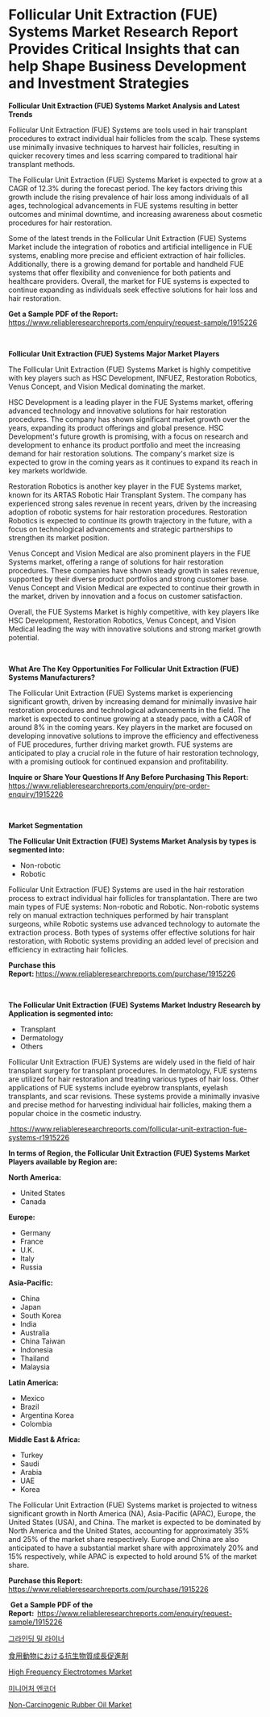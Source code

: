 <p><h1>Follicular Unit Extraction (FUE) Systems Market Research Report Provides Critical Insights that can help Shape Business Development and Investment Strategies</h1></p><p><strong>Follicular Unit Extraction (FUE) Systems Market Analysis and Latest Trends</strong></p>
<p><p>Follicular Unit Extraction (FUE) Systems are tools used in hair transplant procedures to extract individual hair follicles from the scalp. These systems use minimally invasive techniques to harvest hair follicles, resulting in quicker recovery times and less scarring compared to traditional hair transplant methods.</p><p>The Follicular Unit Extraction (FUE) Systems Market is expected to grow at a CAGR of 12.3% during the forecast period. The key factors driving this growth include the rising prevalence of hair loss among individuals of all ages, technological advancements in FUE systems resulting in better outcomes and minimal downtime, and increasing awareness about cosmetic procedures for hair restoration.</p><p>Some of the latest trends in the Follicular Unit Extraction (FUE) Systems Market include the integration of robotics and artificial intelligence in FUE systems, enabling more precise and efficient extraction of hair follicles. Additionally, there is a growing demand for portable and handheld FUE systems that offer flexibility and convenience for both patients and healthcare providers. Overall, the market for FUE systems is expected to continue expanding as individuals seek effective solutions for hair loss and hair restoration.</p></p>
<p><strong>Get a Sample PDF of the Report:&nbsp;</strong> <a href="https://www.reliableresearchreports.com/enquiry/request-sample/1915226">https://www.reliableresearchreports.com/enquiry/request-sample/1915226</a></p>
<p>&nbsp;</p>
<p><strong>Follicular Unit Extraction (FUE) Systems Major Market Players</strong></p>
<p><p>The Follicular Unit Extraction (FUE) Systems Market is highly competitive with key players such as HSC Development, INFUEZ, Restoration Robotics, Venus Concept, and Vision Medical dominating the market. </p><p>HSC Development is a leading player in the FUE Systems market, offering advanced technology and innovative solutions for hair restoration procedures. The company has shown significant market growth over the years, expanding its product offerings and global presence. HSC Development's future growth is promising, with a focus on research and development to enhance its product portfolio and meet the increasing demand for hair restoration solutions. The company's market size is expected to grow in the coming years as it continues to expand its reach in key markets worldwide.</p><p>Restoration Robotics is another key player in the FUE Systems market, known for its ARTAS Robotic Hair Transplant System. The company has experienced strong sales revenue in recent years, driven by the increasing adoption of robotic systems for hair restoration procedures. Restoration Robotics is expected to continue its growth trajectory in the future, with a focus on technological advancements and strategic partnerships to strengthen its market position.</p><p>Venus Concept and Vision Medical are also prominent players in the FUE Systems market, offering a range of solutions for hair restoration procedures. These companies have shown steady growth in sales revenue, supported by their diverse product portfolios and strong customer base. Venus Concept and Vision Medical are expected to continue their growth in the market, driven by innovation and a focus on customer satisfaction.</p><p>Overall, the FUE Systems Market is highly competitive, with key players like HSC Development, Restoration Robotics, Venus Concept, and Vision Medical leading the way with innovative solutions and strong market growth potential.</p></p>
<p>&nbsp;</p>
<p><strong>What Are The Key Opportunities For Follicular Unit Extraction (FUE) Systems Manufacturers?</strong></p>
<p><p>The Follicular Unit Extraction (FUE) Systems market is experiencing significant growth, driven by increasing demand for minimally invasive hair restoration procedures and technological advancements in the field. The market is expected to continue growing at a steady pace, with a CAGR of around 8% in the coming years. Key players in the market are focused on developing innovative solutions to improve the efficiency and effectiveness of FUE procedures, further driving market growth. FUE systems are anticipated to play a crucial role in the future of hair restoration technology, with a promising outlook for continued expansion and profitability.</p></p>
<p><strong>Inquire or Share Your Questions If Any Before Purchasing This Report:</strong> <a href="https://www.reliableresearchreports.com/enquiry/pre-order-enquiry/1915226">https://www.reliableresearchreports.com/enquiry/pre-order-enquiry/1915226</a></p>
<p>&nbsp;</p>
<p><strong>Market Segmentation</strong></p>
<p><strong>The Follicular Unit Extraction (FUE) Systems Market Analysis by types is segmented into:</strong></p>
<p><ul><li>Non-robotic</li><li>Robotic</li></ul></p>
<p><p>Follicular Unit Extraction (FUE) Systems are used in the hair restoration process to extract individual hair follicles for transplantation. There are two main types of FUE systems: Non-robotic and Robotic. Non-robotic systems rely on manual extraction techniques performed by hair transplant surgeons, while Robotic systems use advanced technology to automate the extraction process. Both types of systems offer effective solutions for hair restoration, with Robotic systems providing an added level of precision and efficiency in extracting hair follicles.</p></p>
<p><strong>Purchase this Report:&nbsp;</strong><a href="https://www.reliableresearchreports.com/purchase/1915226">https://www.reliableresearchreports.com/purchase/1915226</a></p>
<p>&nbsp;</p>
<p><strong>The Follicular Unit Extraction (FUE) Systems Market Industry Research by Application is segmented into:</strong></p>
<p><ul><li>Transplant</li><li>Dermatology</li><li>Others</li></ul></p>
<p><p>Follicular Unit Extraction (FUE) Systems are widely used in the field of hair transplant surgery for transplant procedures. In dermatology, FUE systems are utilized for hair restoration and treating various types of hair loss. Other applications of FUE systems include eyebrow transplants, eyelash transplants, and scar revisions. These systems provide a minimally invasive and precise method for harvesting individual hair follicles, making them a popular choice in the cosmetic industry.</p></p>
<p><a href="https://www.reliableresearchreports.com/follicular-unit-extraction-fue-systems-r1915226">&nbsp;https://www.reliableresearchreports.com/follicular-unit-extraction-fue-systems-r1915226</a></p>
<p><strong>In terms of Region, the Follicular Unit Extraction (FUE) Systems Market Players available by Region are:</strong></p>
<p>
    <p> <strong> North America: </strong>
        <ul>
            <li>United States</li>
            <li>Canada</li>
        </ul>
        </p> 
    <p> <strong> Europe: </strong>
        <ul>
            <li>Germany</li>
            <li>France</li>
            <li>U.K.</li>
            <li>Italy</li>
            <li>Russia</li>
        </ul>
        </p> 
    <p> <strong> Asia-Pacific: </strong>
        <ul>
            <li>China</li>
            <li>Japan</li>
            <li>South Korea</li>
            <li>India</li>
            <li>Australia</li>
            <li>China Taiwan</li>
            <li>Indonesia</li>
            <li>Thailand</li>
            <li>Malaysia</li>
        </ul>
        </p> 
    <p> <strong> Latin America: </strong>
        <ul>
            <li>Mexico</li>
            <li>Brazil</li>
            <li>Argentina Korea</li>
            <li>Colombia</li>
        </ul>
        </p> 
    <p> <strong> Middle East & Africa: </strong>
        <ul>
            <li>Turkey</li>
            <li>Saudi</li>
            <li>Arabia</li>
            <li>UAE</li>
            <li>Korea</li>
        </ul>
    </p>
    </p>
<p><p>The Follicular Unit Extraction (FUE) Systems market is projected to witness significant growth in North America (NA), Asia-Pacific (APAC), Europe, the United States (USA), and China. The market is expected to be dominated by North America and the United States, accounting for approximately 35% and 25% of the market share respectively. Europe and China are also anticipated to have a substantial market share with approximately 20% and 15% respectively, while APAC is expected to hold around 5% of the market share.</p></p>
<p><strong>Purchase this Report: </strong><a href="https://www.reliableresearchreports.com/purchase/1915226">https://www.reliableresearchreports.com/purchase/1915226</a></p>
<p>&nbsp;<strong>Get a Sample PDF of the Report:&nbsp;&nbsp;</strong><a href="https://www.reliableresearchreports.com/enquiry/request-sample/1915226">https://www.reliableresearchreports.com/enquiry/request-sample/1915226</a></p>
<p><strong></strong></p>
<p><p><a href="https://github.com/bunxhcci35271755/Market-Research-Report-List-2/blob/main/263176247823.md">그라인딩 밀 라이너</a></p><p><a href="https://medium.com/@twiladurgan2023/%E9%A3%9F%E5%93%81%E5%8B%95%E7%89%A9%E3%81%AB%E3%81%8A%E3%81%91%E3%82%8B%E6%8A%97%E7%94%9F%E7%89%A9%E8%B3%AA%E6%88%90%E9%95%B7%E4%BF%83%E9%80%B2%E5%89%A4%E3%81%AE%E5%B8%82%E5%A0%B4%E3%82%B7%E3%82%A7%E3%82%A2%E3%81%AE%E9%80%B2%E5%8C%96%E3%81%A8%E5%B8%82%E5%A0%B4%E6%88%90%E9%95%B7%E3%83%88%E3%83%AC%E3%83%B3%E3%83%892024%E5%B9%B4%E3%81%8B%E3%82%892031%E5%B9%B4%E3%81%BE%E3%81%A7-0f73628081cb">食用動物における抗生物質成長促進剤</a></p><p><a href="https://github.com/derrinmiltonellis35gcl/Market-Research-Report-List-2/blob/main/high-frequency-electrotomes-market.md">High Frequency Electrotomes Market</a></p><p><a href="https://github.com/fredrickeglers/Market-Research-Report-List-2/blob/main/274993947824.md">미니어처 엔코더</a></p><p><a href="https://confirmed-shield-e13.notion.site/Non-Carcinogenic-Rubber-Oil-Market-Size-Market-Outlook-and-Market-Forecast-2024-to-2031-3a4c3b1e1e26420b9d142ccb148064ce">Non-Carcinogenic Rubber Oil Market</a></p></p>
